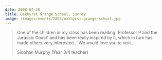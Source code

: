 ```yaml
---
date: 2008-04-28
title: Oakhyrst Grange School, Surrey
image: /images/events/2008/oakhyrst-grange-school.jpg
---
```


> One of the children in my class has been reading 'Professor P and the Jurassic Coast' and has been really inspired by it, which in turn has made others very interested... We would love you to visit...
> 
> <footer>Siobhan Murphy (Year 3/4 teacher)</footer>

